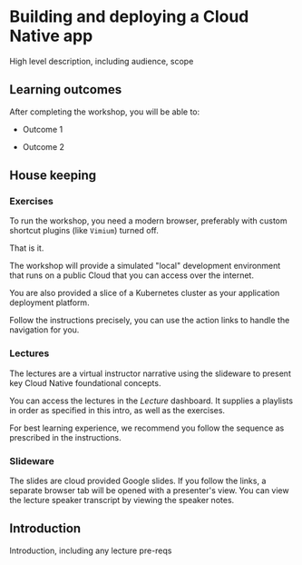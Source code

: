 # Building and deploying a Cloud Native app

High level description, including audience,
scope

## Learning outcomes

After completing the workshop,
you will be able to:

-   Outcome 1

-   Outcome 2

## House keeping

### Exercises

To run the workshop,
you need a modern browser,
preferably with custom shortcut plugins (like `Vimium`) turned off.

That is it.

The workshop will provide a simulated "local" development environment
that runs on a public Cloud that you can access over the internet.

You are also provided a slice of a Kubernetes cluster as your
application deployment platform.

Follow the instructions precisely,
you can use the action links to handle the navigation for you.

### Lectures

The lectures are a virtual instructor narrative using the
slideware to present key Cloud Native foundational concepts.

You can access the lectures in the *Lecture* dashboard.
It supplies a playlists in order as specified in this intro,
as well as the exercises.

For best learning experience,
we recommend you follow the sequence as prescribed in the
instructions.

### Slideware

The slides are cloud provided Google slides.
If you follow the links,
a separate browser tab will be opened with a presenter's view.
You can view the lecture speaker transcript by viewing the
speaker notes.

## Introduction

Introduction, including any lecture pre-reqs